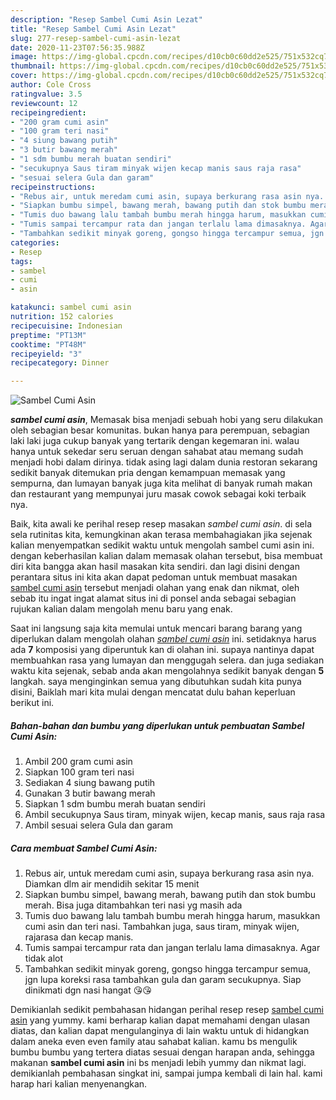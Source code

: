 ```yaml
---
description: "Resep Sambel Cumi Asin Lezat"
title: "Resep Sambel Cumi Asin Lezat"
slug: 277-resep-sambel-cumi-asin-lezat
date: 2020-11-23T07:56:35.988Z
image: https://img-global.cpcdn.com/recipes/d10cb0c60dd2e525/751x532cq70/sambel-cumi-asin-foto-resep-utama.jpg
thumbnail: https://img-global.cpcdn.com/recipes/d10cb0c60dd2e525/751x532cq70/sambel-cumi-asin-foto-resep-utama.jpg
cover: https://img-global.cpcdn.com/recipes/d10cb0c60dd2e525/751x532cq70/sambel-cumi-asin-foto-resep-utama.jpg
author: Cole Cross
ratingvalue: 3.5
reviewcount: 12
recipeingredient:
- "200 gram cumi asin"
- "100 gram teri nasi"
- "4 siung bawang putih"
- "3 butir bawang merah"
- "1 sdm bumbu merah buatan sendiri"
- "secukupnya Saus tiram minyak wijen kecap manis saus raja rasa"
- "sesuai selera Gula dan garam"
recipeinstructions:
- "Rebus air, untuk meredam cumi asin, supaya berkurang rasa asin nya. Diamkan dlm air mendidih sekitar 15 menit"
- "Siapkan bumbu simpel, bawang merah, bawang putih dan stok bumbu merah. Bisa juga ditambahkan teri nasi yg masih ada"
- "Tumis duo bawang lalu tambah bumbu merah hingga harum, masukkan cumi asin dan teri nasi. Tambahkan juga, saus tiram, minyak wijen, rajarasa dan kecap manis."
- "Tumis sampai tercampur rata dan jangan terlalu lama dimasaknya. Agar tidak alot"
- "Tambahkan sedikit minyak goreng, gongso hingga tercampur semua, jgn lupa koreksi rasa tambahkan gula dan garam secukupnya. Siap dinikmati dgn nasi hangat 😘😘"
categories:
- Resep
tags:
- sambel
- cumi
- asin

katakunci: sambel cumi asin 
nutrition: 152 calories
recipecuisine: Indonesian
preptime: "PT13M"
cooktime: "PT48M"
recipeyield: "3"
recipecategory: Dinner

---
```



![Sambel Cumi Asin](https://img-global.cpcdn.com/recipes/d10cb0c60dd2e525/751x532cq70/sambel-cumi-asin-foto-resep-utama.jpg)

<b><i>sambel cumi asin</i></b>, Memasak bisa menjadi sebuah hobi yang seru dilakukan oleh sebagian besar komunitas. bukan hanya para perempuan, sebagian laki laki juga cukup banyak yang tertarik dengan kegemaran ini. walau hanya untuk sekedar seru seruan dengan sahabat atau memang sudah menjadi hobi dalam dirinya. tidak asing lagi dalam dunia restoran sekarang sedikit banyak ditemukan pria dengan kemampuan memasak yang sempurna, dan lumayan banyak juga kita melihat di banyak rumah makan dan restaurant yang mempunyai juru masak cowok sebagai koki terbaik nya.



Baik, kita awali ke perihal resep resep masakan <i>sambel cumi asin</i>. di sela sela rutinitas kita, kemungkinan akan terasa membahagiakan jika sejenak kalian menyempatkan sedikit waktu untuk mengolah sambel cumi asin ini. dengan keberhasilan kalian dalam memasak olahan tersebut, bisa membuat diri kita bangga akan hasil masakan kita sendiri. dan lagi disini dengan perantara situs ini kita akan dapat pedoman untuk membuat masakan <u>sambel cumi asin</u> tersebut menjadi olahan yang enak dan nikmat, oleh sebab itu ingat ingat alamat situs ini di ponsel anda sebagai sebagian rujukan kalian dalam mengolah menu baru yang enak.


Saat ini langsung saja kita memulai untuk mencari barang barang yang diperlukan dalam mengolah olahan <u><i>sambel cumi asin</i></u> ini. setidaknya harus ada <b>7</b> komposisi yang diperuntuk kan di olahan ini. supaya nantinya dapat membuahkan rasa yang lumayan dan menggugah selera. dan juga sediakan waktu kita sejenak, sebab anda akan mengolahnya sedikit banyak dengan <b>5</b> langkah. saya menginginkan semua yang dibutuhkan sudah kita punya disini, Baiklah mari kita mulai dengan mencatat dulu bahan keperluan berikut ini.

<!--inarticleads1-->

##### Bahan-bahan dan bumbu yang diperlukan untuk pembuatan Sambel Cumi Asin:

1. Ambil 200 gram cumi asin
1. Siapkan 100 gram teri nasi
1. Sediakan 4 siung bawang putih
1. Gunakan 3 butir bawang merah
1. Siapkan 1 sdm bumbu merah buatan sendiri
1. Ambil secukupnya Saus tiram, minyak wijen, kecap manis, saus raja rasa
1. Ambil sesuai selera Gula dan garam




<!--inarticleads2-->

##### Cara membuat Sambel Cumi Asin:

1. Rebus air, untuk meredam cumi asin, supaya berkurang rasa asin nya. Diamkan dlm air mendidih sekitar 15 menit
1. Siapkan bumbu simpel, bawang merah, bawang putih dan stok bumbu merah. Bisa juga ditambahkan teri nasi yg masih ada
1. Tumis duo bawang lalu tambah bumbu merah hingga harum, masukkan cumi asin dan teri nasi. Tambahkan juga, saus tiram, minyak wijen, rajarasa dan kecap manis.
1. Tumis sampai tercampur rata dan jangan terlalu lama dimasaknya. Agar tidak alot
1. Tambahkan sedikit minyak goreng, gongso hingga tercampur semua, jgn lupa koreksi rasa tambahkan gula dan garam secukupnya. Siap dinikmati dgn nasi hangat 😘😘




Demikianlah sedikit pembahasan hidangan perihal resep resep <u>sambel cumi asin</u> yang yummy. kami berharap kalian dapat memahami dengan ulasan diatas, dan kalian dapat mengulanginya di lain waktu untuk di hidangkan dalam aneka even even family atau sahabat kalian. kamu bs mengulik bumbu bumbu yang tertera diatas sesuai dengan harapan anda, sehingga makanan <b>sambel cumi asin</b> ini bs menjadi lebih yummy dan nikmat lagi. demikianlah pembahasan singkat ini, sampai jumpa kembali di lain hal. kami harap hari kalian menyenangkan.
